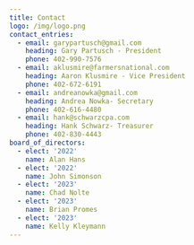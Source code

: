 ```yaml
---
title: Contact
logo: /img/logo.png
contact_entries:
  - email: garypartusch@gmail.com
    heading: Gary Partusch - President
    phone: 402-990-7576
  - email: aklusmire@farmersnational.com
    heading: Aaron Klusmire - Vice President
    phone: 402-672-6191
  - email: andreanowka@gmail.com
    heading: Andrea Nowka- Secretary
    phone: 402-616-4480
  - email: hank@schwarzcpa.com
    heading: Hank Schwarz- Treasurer
    phone: 402-830-4443
board_of_directors:
  - elect: '2022'
    name: Alan Hans
  - elect: '2022'
    name: John Simonson
  - elect: '2023'
    name: Chad Nolte
  - elect: '2023'
    name: Brian Promes
  - elect: '2023'
    name: Kelly Kleymann
---
```


